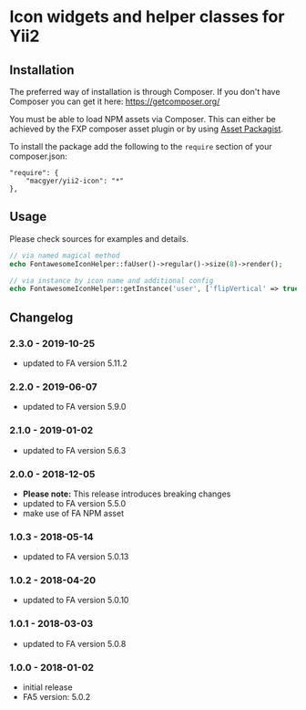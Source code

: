 # Icon widgets and helper classes for Yii2

## Installation

The preferred way of installation is through Composer.
If you don't have Composer you can get it here: https://getcomposer.org/

You must be able to load NPM assets via Composer. This can either be achieved by the FXP composer asset plugin or by using [Asset Packagist](https://asset-packagist.org/).

To install the package add the following to the ```require``` section of your composer.json:
```
"require": {
    "macgyer/yii2-icon": "*"
},
```

## Usage
Please check sources for examples and details.

```php
// via named magical method
echo FontawesomeIconHelper::faUser()->regular()->size(8)->render();

// via instance by icon name and additional config
echo FontawesomeIconHelper::getInstance('user', ['flipVertical' => true])->regular()->render();
```

## Changelog
### 2.3.0 - 2019-10-25
* updated to FA version 5.11.2

### 2.2.0 - 2019-06-07
* updated to FA version 5.9.0

### 2.1.0 - 2019-01-02
* updated to FA version 5.6.3

### 2.0.0 - 2018-12-05
* **Please note:** This release introduces breaking changes
* updated to FA version 5.5.0
* make use of FA NPM asset

### 1.0.3 - 2018-05-14
* updated to FA version 5.0.13

### 1.0.2 - 2018-04-20
* updated to FA version 5.0.10

### 1.0.1 - 2018-03-03
* updated to FA version 5.0.8

### 1.0.0 - 2018-01-02
* initial release
* FA5 version: 5.0.2
